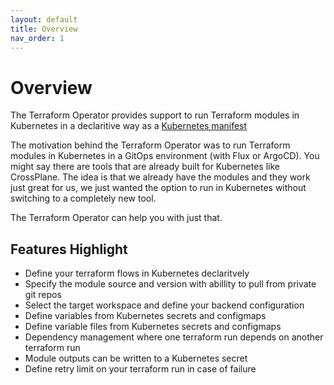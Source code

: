 ```yaml
---
layout: default
title: Overview
nav_order: 1
---
```


# Overview
The Terraform Operator provides support to run Terraform modules in Kubernetes in a declaritive way as a [Kubernetes manifest](https://kubernetes.io/docs/concepts/cluster-administration/manage-deployment/)

The motivation behind the Terraform Operator was to run Terraform modules in Kubernetes in a GitOps environment (with Flux or ArgoCD). You might say there are tools that are already built for Kubernetes like CrossPlane. The idea is that we already have the modules and they work just great for us, we just wanted the option to run in Kubernetes without switching to a completely new tool.

The Terraform Operator can help you with just that.

## Features Highlight

* Define your terraform flows in Kubernetes declaritvely
* Specify the module source and version with abillity to pull from private git repos
* Select the target workspace and define your backend configuration
* Define variables from Kubernetes secrets and configmaps
* Define variable files from Kubernetes secrets and configmaps
* Dependency management where one terraform run depends on another terraform run
* Module outputs can be written to a Kubernetes secret
* Define retry limit on your terraform run in case of failure